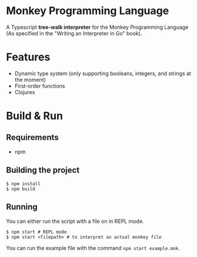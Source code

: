 # Monkey Programming Language
A Typescript **tree-walk interpreter** for the Monkey Programming Language (As specified in the "Writing an Interpreter in Go" book).

# Features
- Dynamic type system (only supporting booleans, integers, and strings at the moment)
- First-order functions
- Clojures

# Build & Run
## Requirements
- npm
## Building the project
```
$ npm install
$ npm build
```
## Running
You can either run the script with a file on in REPL mode.
```
$ npm start # REPL mode
$ npm start <filepath> # to interpret an actual monkey file
```
You can run the example file with the command `npm start example.mnk`.
